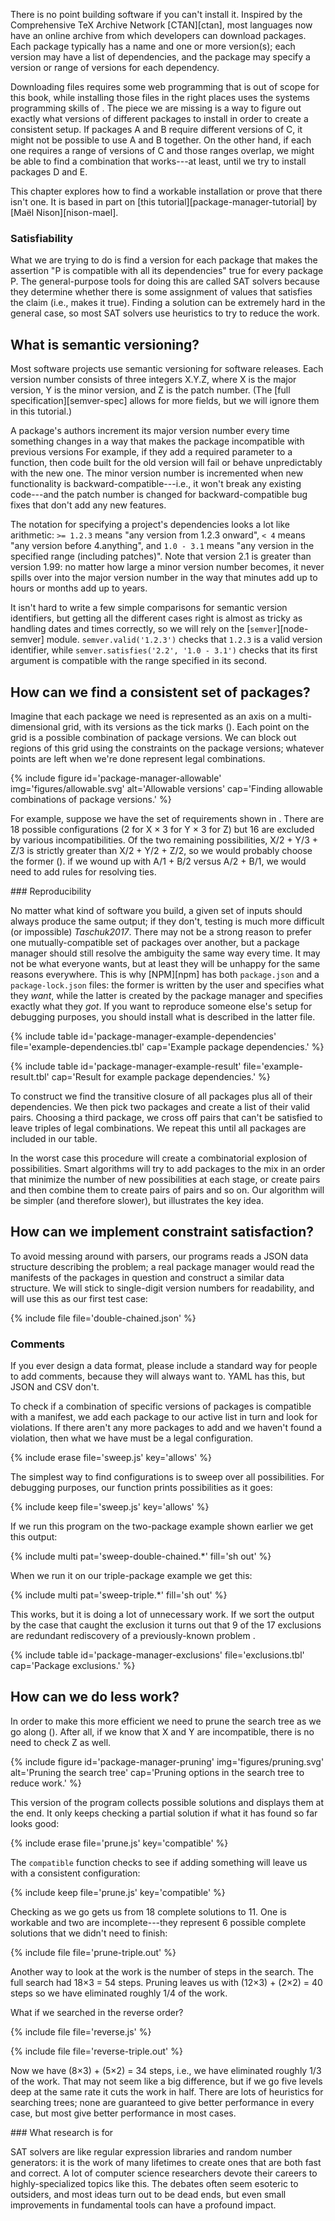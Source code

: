 ---
---

There is no point building software if you can't install it.
Inspired by the Comprehensive TeX Archive Network [CTAN][ctan],
most languages now have an online archive from which developers can download packages.
Each package typically has a name and one or more version(s);
each version may have a list of dependencies,
and the package may specify a version or range of versions for each dependency.

Downloading files requires some web programming that is out of scope for this book,
while installing those files in the right places
uses the systems programming skills of <span x="systems-programming"></span>.
The piece we are missing is a way to figure out exactly what versions of different packages to install
in order to create a consistent setup.
If packages A and B require different versions of C,
it might not be possible to use A and B together.
On the other hand,
if each one requires a range of versions of C and those ranges overlap,
we might be able to find a combination that works---at least,
until we try to install packages D and E.

This chapter explores how to find a workable installation or prove that there isn't one.
It is based in part on [this tutorial][package-manager-tutorial] by [Maël Nison][nison-mael].

<div class="callout" markdown="1">

### Satisfiability

What we are trying to do is find a version for each package
that makes the assertion "P is compatible with all its dependencies" true
for every package P.
The general-purpose tools for doing this are called <span g="sat_solver">SAT solvers</span>
because they determine whether there is some assignment of values
that satisfies the claim (i.e., makes it true).
Finding a solution can be extremely hard in the general case,
so most SAT solvers use heuristics to try to reduce the work.

</div>

## What is semantic versioning?

Most software projects use <span g="semantic_versioning">semantic versioning</span> for software releases.
Each version number consists of three integers X.Y.Z,
where X is the major version,
Y is the minor version,
and Z is the <span g="patch">patch</span> number.
(The [full specification][semver-spec] allows for more fields,
but we will ignore them in this tutorial.)

A package's authors increment its major version number
every time something changes in a way that makes the package incompatible with previous versions
For example,
if they add a required parameter to a function,
then code built for the old version will fail or behave unpredictably with the new one.
The minor version number is incremented when new functionality
is <span g="backward_compatible">backward-compatible</span>---i.e.,
it won't break any existing code---and the patch number is changed
for backward-compatible bug fixes that don't add any new features.

The notation for specifying a project's dependencies looks a lot like arithmetic:
`>= 1.2.3` means "any version from 1.2.3 onward",
`< 4` means "any version before 4.anything",
and `1.0 - 3.1` means "any version in the specified range (including patches)".
Note that version 2.1 is greater than version 1.99:
no matter how large a minor version number becomes,
it never spills over into the major version number
in the way that minutes add up to hours or months add up to years.

It isn't hard to write a few simple comparisons for semantic version identifiers,
but getting all the different cases right is almost as tricky as handling dates and times correctly,
so we will rely on the [`semver`][node-semver] module.
`semver.valid('1.2.3')` checks that `1.2.3` is a valid version identifier,
while `semver.satisfies('2.2', '1.0 - 3.1')` checks that its first argument
is compatible with the range specified in its second.

## How can we find a consistent set of packages?

Imagine that each package we need is represented as an axis on a multi-dimensional grid,
with its versions as the tick marks
(<span f="package-manager-allowable"></span>).
Each point on the grid is a possible combination of package versions.
We can block out regions of this grid using the constraints on the package versions;
whatever points are left when we're done represent legal combinations.

{% include figure id='package-manager-allowable' img='figures/allowable.svg' alt='Allowable versions' cap='Finding allowable combinations of package versions.' %}

For example,
suppose we have the set of requirements shown in <span t="package-manager-example-dependencies"></span>.
There are 18 possible configurations
(2 for X × 3 for Y × 3 for Z)
but 16 are excluded by various incompatibilities.
Of the two remaining possibilities,
X/2 + Y/3 + Z/3 is strictly greater than X/2 + Y/2 + Z/2,
so we would probably choose the former
(<span t="package-manager-example-result"></span>).
if we wound up with A/1 + B/2 versus A/2 + B/1,
we would need to add rules for resolving ties.

<div class="callout" markdown="1">
### Reproducibility

No matter what kind of software you build,
a given set of inputs should always produce the same output;
if they don't,
testing is much more difficult (or impossible) <cite>Taschuk2017</cite>.
There may not be a strong reason to prefer one mutually-compatible set of packages over another,
but a package manager should still resolve the ambiguity the same way every time.
It may not be what everyone wants,
but at least they will be unhappy for the same reasons everywhere.
This is why [NPM][npm] has both `package.json` and a `package-lock.json` files:
the former is written by the user and specifies what they *want*,
while the latter is created by the package manager and specifies exactly what they *got*.
If you want to reproduce someone else's setup for debugging purposes,
you should install what is described in the latter file.
</div>

{% include table id='package-manager-example-dependencies' file='example-dependencies.tbl' cap='Example package dependencies.' %}

{% include table id='package-manager-example-result' file='example-result.tbl' cap='Result for example package dependencies.' %}

To construct <span t="package-manager-example-dependencies"></span>
we find the transitive closure of all packages plus all of their dependencies.
We then pick two packages and create a list of their valid pairs.
Choosing a third package,
we cross off pairs that can't be satisfied
to leave triples of legal combinations.
We repeat this until all packages are included in our table.

In the worst case this procedure will create
a <span g="combinatorial_explosion">combinatorial explosion</span> of possibilities.
Smart algorithms will try to add packages to the mix
in an order that minimize the number of new possibilities at each stage,
or create pairs and then combine them to create pairs of pairs and so on.
Our algorithm will be simpler (and therefore slower),
but illustrates the key idea.

## How can we implement constraint satisfaction?

To avoid messing around with parsers,
our programs reads a JSON data structure describing the problem;
a real package manager would read the <span g="manifest">manifests</span> of the packages in question
and construct a similar data structure.
We will stick to single-digit version numbers for readability,
and will use this as our first test case:

{% include file file='double-chained.json' %}

<div class="callout" markdown="1">

### Comments

If you ever design a data format,
please include a standard way for people to add comments,
because they will always want to.
YAML has this,
but JSON and CSV don't.

</div>

To check if a combination of specific versions of packages is compatible with a manifest,
we add each package to our active list in turn and look for violations.
If there aren't any more packages to add and we haven't found a violation,
then what we have must be a legal configuration.

{% include erase file='sweep.js' key='allows' %}

The simplest way to find configurations is to sweep over all possibilities.
For debugging purposes,
our function prints possibilities as it goes:

{% include keep file='sweep.js' key='allows' %}

If we run this program on the two-package example shown earlier we get this output:

{% include multi pat='sweep-double-chained.*' fill='sh out' %}

When we run it on our triple-package example we get this:

{% include multi pat='sweep-triple.*' fill='sh out' %}

This works,
but it is doing a lot of unnecessary work.
If we sort the output by the case that caught the exclusion
it turns out that 9 of the 17 exclusions are redundant rediscovery of a previously-known problem
<span t="package-manager-exclusions"></span>.

{% include table id='package-manager-exclusions' file='exclusions.tbl' cap='Package exclusions.' %}

## How can we do less work?

In order to make this more efficient we need to <span g="prune">prune</span> the search tree
as we go along
(<span f="package-manager-pruning"></span>).
After all,
if we know that X and Y are incompatible,
there is no need to check Z as well.

{% include figure id='package-manager-pruning' img='figures/pruning.svg' alt='Pruning the search tree' cap='Pruning options in the search tree to reduce work.' %}

This version of the program collects possible solutions and displays them at the end.
It only keeps checking a partial solution if what it has found so far looks good:

{% include erase file='prune.js' key='compatible' %}

The `compatible` function checks to see if adding something will leave us with a consistent configuration:

{% include keep file='prune.js' key='compatible' %}

Checking as we go gets us from 18 complete solutions to 11.
One is workable
and two are incomplete---they represent 6 possible complete solutions that we didn't need to finish:

{% include file file='prune-triple.out' %}

Another way to look at the work is the number of steps in the search.
The full search had 18×3 = 54 steps.
Pruning leaves us with (12×3) + (2×2) = 40 steps
so we have eliminated roughly 1/4 of the work.

What if we searched in the reverse order?

{% include file file='reverse.js' %}

{% include file file='reverse-triple.out' %}

Now we have (8×3) + (5×2) = 34 steps,
i.e.,
we have eliminated roughly 1/3 of the work.
That may not seem like a big difference,
but if we go five levels deep at the same rate
it cuts the work in half.
There are lots of <span g="heuristic">heuristics</span> for searching trees;
none are guaranteed to give better performance in every case,
but most give better performance in most cases.

<div class="callout" markdown="1">
### What research is for

SAT solvers are like regular expression libraries and random number generators:
it is the work of many lifetimes to create ones that are both fast and correct.
A lot of computer science researchers devote their careers to highly-specialized topics like this.
The debates often seem esoteric to outsiders,
and most ideas turn out to be dead ends,
but even small improvements in fundamental tools can have a profound impact.
</div>